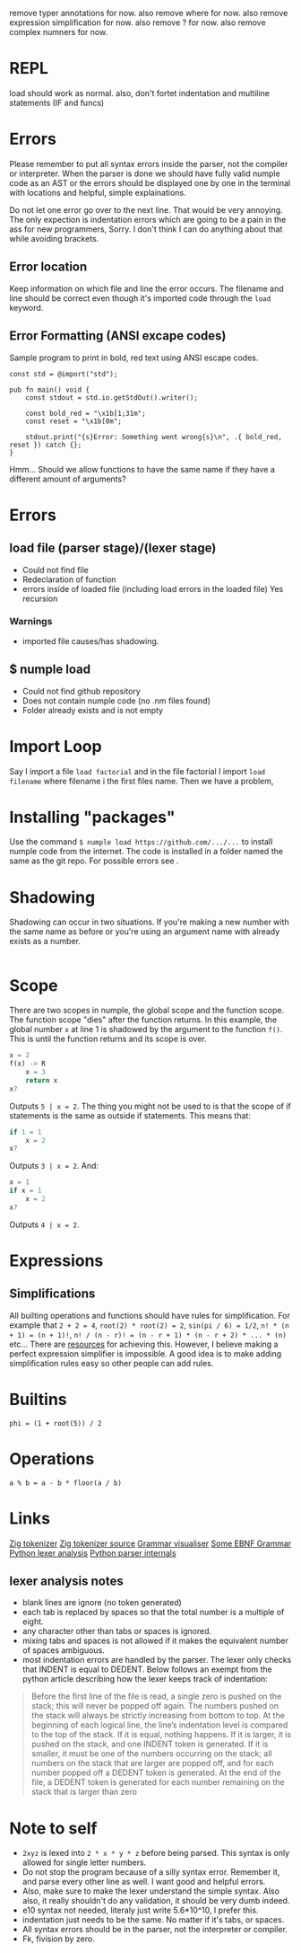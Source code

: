 remove typer annotations for now. also remove where for now. also remove expression simplification for now. also remove ? for now. also remove complex numners for now.
# REPL
load should work as normal. also, don't fortet indentation and multiline statements (IF and funcs)
# Errors
Please remember to put all syntax errors inside the parser, not the compiler or interpreter. When the parser is done we should have fully valid numple code as an AST or the errors should be displayed one by one in the terminal with locations and helpful, simple explainations.

Do not let one error go over to the next line. That would be very annoying. The only expection is indentation errors which are going to be a pain in the ass for new programmers, Sorry. I don't think I can do anything about that while avoiding brackets.
## Error location
Keep information on which file and line the error occurs. The filename and line should be correct even though it's imported code through the `load` keyword.
## Error Formatting (ANSI excape codes)
Sample program to print in bold, red text using ANSI escape codes.
```zig
const std = @import("std");

pub fn main() void {
    const stdout = std.io.getStdOut().writer();

    const bold_red = "\x1b[1;31m";
    const reset = "\x1b[0m";

    stdout.print("{s}Error: Something went wrong{s}\n", .{ bold_red, reset }) catch {};
}
```
Hmm... Should we allow functions to have the same name if they have a different amount of arguments?
# Errors
## load file (parser stage)/(lexer stage)
- Could not find file
- Redeclaration of function
- errors inside of loaded file (including load errors in the loaded file) Yes recursion
### Warnings
- imported file causes/has shadowing.
## $ numple load
- Could not find github repository
- Does not contain numple code (no .nm files found)
- Folder already exists and is not empty
# Import Loop
Say I import a file `load factorial` and in the file factorial I import `load filename` where filename i the first files name. Then we have a problem,
# Installing "packages"
Use the command `$ numple load https://github.com/.../...` to install numple code from the internet. The code is installed in a folder named the same as the git repo. For possible errors see []().
# Shadowing
Shadowing can occur in two situations. If you're making a new number with the same name as before or you're using an argument name with already exists as a number.
```
```
# Scope
There are two scopes in numple, the global scope and the function scope. The function scope "dies" after the function returns. In this example, the global number `x` at line 1 is shadowed by the argument to the function `f()`. This is until the function returns and its scope is over.
```rust
x = 2
f(x) -> R
    x = 3
    return x
x?
```
Outputs `5 | x = 2`. The thing you might not be used to is that the scope of if statements is the same as outside if statements. This means that:
```go
if 1 = 1
    x = 2
x?
```
Outputs `3 | x = 2`. And:
```go
x = 1
if x = 1
    x = 2
x?
```
Outputs `4 | x = 2`.

# Expressions
## Simplifications
All builting operations and functions should have rules for simplification. For example that `2 + 2 = 4`, `root(2) * root(2) = 2`, `sin(pi / 6) = 1/2`, `n! * (n + 1) = (n + 1)!`, `n! / (n - r)! = (n - r + 1) * (n - r + 2) * ... * (n)` etc... There are [resources](http://www.semdesigns.com/Products/DMS/SimpleDMSDomainExample.html#TransformationRules) for achieving this. However, I believe making a perfect expression simplifier is impossible. A good idea is to make adding simplification rules easy so other people can add rules.
# Builtins
`phi = (1 + root(5)) / 2`
# Operations
`a % b = a - b * floor(a / b)`

# Links
[Zig tokenizer](https://mitchellh.com/zig/tokenizer#from-tokens-to-trees)
[Zig tokenizer source](https://github.com/ziglang/zig/blob/master/lib/std/zig/tokenizer.zig)
[Grammar visualiser](https://dundalek.com/GrammKit/)
[Some EBNF Grammar](https://dzone.com/articles/ebnf-how-to-describe-the-grammar-of-a-language)
[Python lexer analysis](https://docs.python.org/3.3/reference/lexical_analysis.html#indentation)
[Python parser internals](https://github.com/python/cpython/blob/main/InternalDocs/parser.md)
## lexer analysis notes
- blank lines are ignore (no token generated)
- each tab is replaced by spaces so that the total number is a multiple of eight.
- any character other than tabs or spaces is ignored.
- mixing tabs and spaces is not allowed if it makes the equivalent number of spaces ambiguous.
- most indentation errors are handled by the parser. The lexer only checks that INDENT is equal to DEDENT.
Below follows an exempt from the python article describing how the lexer keeps track of indentation:
> Before the first line of the file is read, a single zero is pushed on the stack; this will never be popped off again. The numbers pushed on the stack will always be strictly increasing from bottom to top. At the beginning of each logical line, the line’s indentation level is compared to the top of the stack. If it is equal, nothing happens. If it is larger, it is pushed on the stack, and one INDENT token is generated. If it is smaller, it must be one of the numbers occurring on the stack; all numbers on the stack that are larger are popped off, and for each number popped off a DEDENT token is generated. At the end of the file, a DEDENT token is generated for each number remaining on the stack that is larger than zero

# Note to self
- `2xyz` is lexed into `2 * x * y * z` before being parsed. This syntax is only allowed for single letter numbers.
- Do not stop the program because of a silly syntax error. Remember it, and parse every other line as well. I want good and helpful errors.
- Also, make sure to make the lexer understand the simple syntax. Also also, it really shouldn't do any validation, it should be very dumb indeed.
- e10 syntax not needed, literaly just write 5.6*10^10, I prefer this.
- indentation just needs to be the same. No matter if it's tabs, or spaces.
- All syntax errors should be in the parser, not the interpreter or compiler.
- Fk, fivision by zero.
